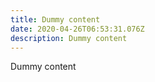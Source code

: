 ```yaml
---
title: Dummy content
date: 2020-04-26T06:53:31.076Z
description: Dummy content
---
```

Dummy content